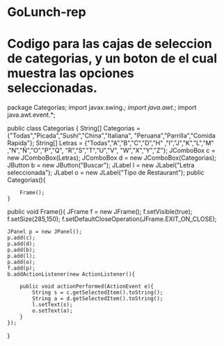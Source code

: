 # GoLunch-rep
# Codigo para las cajas de seleccion de categorias, y un boton de el cual muestra las opciones seleccionadas.

package Categorias;
import javax.swing.*;
import java.awt.*;
import java.awt.event.*;

public class Categorias {
    String[] Categorias = {"Todas","Picada","Sushi","China","Italiana",
                          "Peruana","Parrilla","Comida Rapida"};
    String[] Letras = {"Todas","A","B","C","D","H"
                        ,"I","J","K","L","M"
                        ,"N","Ñ","O","P","Q",
                        "R","S","T","U","V",
                        "W","X","Y","Z"};
    JComboBox c = new JComboBox(Letras);
    JComboBox d = new JComboBox(Categorias);
    JButton b = new JButton("Buscar");
    JLabel l = new JLabel("Letra seleccionada");
    JLabel o = new JLabel("Tipo de Restaurant");
    public Categorias(){
        
        Frame();
    }
    
public void Frame(){
    JFrame f = new JFrame();
    f.setVisible(true);
    f.setSize(285,150);
    f.setDefaultCloseOperation(JFrame.EXIT_ON_CLOSE);
    
    JPanel p = new JPanel();
    p.add(c);
    p.add(d);
    p.add(b);
    p.add(l);
    p.add(o);
    f.add(p);
    b.addActionListener(new ActionListener(){
    
        public void actionPerformed(ActionEvent e){
            String s = c.getSelectedItem().toString();
            String a = d.getSelectedItem().toString();
            l.setText(s);
            o.setText(a);
        }
    });
    



}
